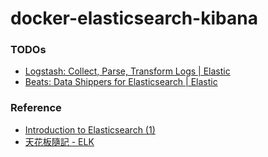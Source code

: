 docker-elasticsearch-kibana
====================
### TODOs
- [Logstash: Collect, Parse, Transform Logs | Elastic](https://www.elastic.co/logstash/)
- [Beats: Data Shippers for Elasticsearch | Elastic](https://www.elastic.co/beats/)

### Reference
- [Introduction to Elasticsearch (1)](https://hongyangyu.github.io/software%20development/2018/05/31/Introduce-to-Elasticsearch/)
- [天花板隨記 - ELK](https://atceiling.blogspot.com/search/label/ELK)
